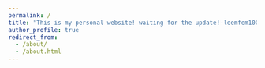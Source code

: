 ```yaml
---
permalink: /
title: "This is my personal website! waiting for the update!-leemfem1004"
author_profile: true
redirect_from: 
  - /about/
  - /about.html
---
```




